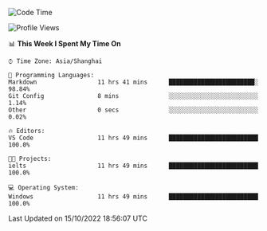<!--START_SECTION:waka-->
![Code Time](http://img.shields.io/badge/Code%20Time-220%20hrs%2054%20mins-blue)

![Profile Views](http://img.shields.io/badge/Profile%20Views-0-blue)

📊 **This Week I Spent My Time On** 

```text
⌚︎ Time Zone: Asia/Shanghai

💬 Programming Languages: 
Markdown                 11 hrs 41 mins      ████████████████████████░   98.84% 
Git Config               8 mins              ░░░░░░░░░░░░░░░░░░░░░░░░░   1.14% 
Other                    0 secs              ░░░░░░░░░░░░░░░░░░░░░░░░░   0.02%

🔥 Editors: 
VS Code                  11 hrs 49 mins      █████████████████████████   100.0%

🐱‍💻 Projects: 
ielts                    11 hrs 49 mins      █████████████████████████   100.0%

💻 Operating System: 
Windows                  11 hrs 49 mins      █████████████████████████   100.0%

```


 Last Updated on 15/10/2022 18:56:07 UTC
<!--END_SECTION:waka-->